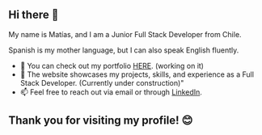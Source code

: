 ## Hi there 👋

My name is Matías, and I am a Junior Full Stack Developer from Chile.

Spanish is my mother language, but I can also speak English fluently.

- 🔭 You can check out my portfolio [HERE]( https://kumati63.github.io/). (working on it)
- 💬 The website showcases my projects, skills, and experience as a Full Stack Developer. (Currently under construction)"
- 📫 Feel free to reach out via email or through [LinkedIn](in/matias-araya-olivares).

## Thank you for visiting my profile! 😊
<!--
**Kumati63/Kumati63** is a ✨ _special_ ✨ repository because its `README.md` (this file) appears on your GitHub profile.

Here are some ideas to get you started:

- 🔭 I’m currently working on ...
- 🌱 I’m currently learning ...
- 👯 I’m looking to collaborate on ...
- 🤔 I’m looking for help with ...
- 💬 Ask me about ...
- 📫 How to reach me: ...
- 😄 Pronouns: ...
- ⚡ Fun fact: ...
-->
